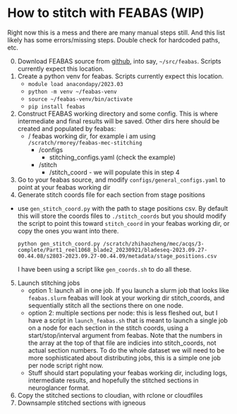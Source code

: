 # How to stitch with FEABAS (WIP)

Right now this is a mess and there are many manual steps still. And this list likely has some errors/missing steps. Double check for hardcoded paths, etc.

0. Download FEABAS source from [github](https://github.com/YuelongWu/feabas), into say, `~/src/feabas`. Scripts currently expect this location. 
1. Create a python venv for feabas. Scripts currently expect this location.
    - `module load anacondapy/2023.03`
    - `python -m venv ~/feabas-venv`
    - `source ~/feabas-venv/bin/activate`
    - `pip install feabas`
3. Construct FEABAS working directory and some config. This is where intermediate and final results will be saved. Other dirs here should be created and populated by feabas:
    - / feabas working dir, for example i am using `/scratch/rmorey/feabas-mec-stitching`
        - /configs
            - stitching_configs.yaml (check the example)
        - /stitch
            - /stitch_coord - we will populate this in step 4
4. Go to your feabas source, and modify `configs/general_configs.yaml` to point at your feabas working dir
5. Generate stitch coords file for each section from stage positions
- use `gen_stitch_coord.py` with the path to stage positions csv. By default this will store the coords files to `./stitch_coords` but you should modify the script to point this toward `stitch_coord` in your feabas working dir, or copy the ones you want into there.

    ```
    python gen_stitch_coord.py /scratch/zhihaozheng/mec/acqs/3-complete/Part1_reel1068_blade2_20230921/bladeseq-2023.09.27-00.44.08/s2803-2023.09.27-00.44.09/metadata/stage_positions.csv
    ```
    I have been using a script like `gen_coords.sh` to do all these.

5. Launch stitching jobs
    - option 1: launch all in one job. If you launch a slurm job that looks like `feabas.slurm` feabas will look at your working dir stitch_coords, and sequentially stitch all the sections there on one node.
    - option 2: multiple sections per node: this is less fleshed out, but I have a script in `launch_feabas.sh` that is meant to launch a single job on a node for each section in the stitch coords, using a start/stop/interval argument from feabas. Note that the numbers in the array at the top of that file are indicies into stitch_coords, not actual section numbers. To do the whole dataset we will need to be more sophisticated about distributing jobs, this is a simple one job per node script right now. 
    - Stuff should start populating your feabas working dir, including logs, intermediate results, and hopefully the stitched sections in neuroglancer format.
6. Copy the stitched sections to cloudian, with rclone or cloudfiles
7. Downsample stitched sections with igneous
